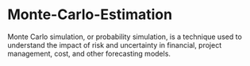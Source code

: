 Monte-Carlo-Estimation
======================

Monte Carlo simulation, or probability simulation, is a technique used to understand the impact of risk and uncertainty in financial, project management, cost, and other forecasting models.